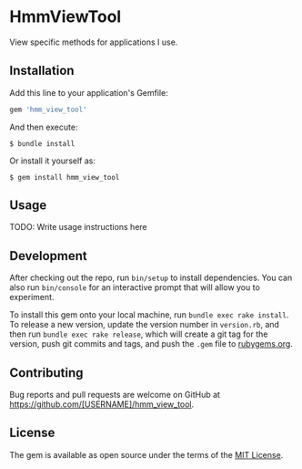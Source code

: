 # HmmViewTool

View specific methods for applications I use.

## Installation

Add this line to your application's Gemfile:

```ruby
gem 'hmm_view_tool'
```

And then execute:

    $ bundle install

Or install it yourself as:

    $ gem install hmm_view_tool

## Usage

TODO: Write usage instructions here

## Development

After checking out the repo, run `bin/setup` to install dependencies. You can also run `bin/console` for an interactive prompt that will allow you to experiment.

To install this gem onto your local machine, run `bundle exec rake install`. To release a new version, update the version number in `version.rb`, and then run `bundle exec rake release`, which will create a git tag for the version, push git commits and tags, and push the `.gem` file to [rubygems.org](https://rubygems.org).

## Contributing

Bug reports and pull requests are welcome on GitHub at https://github.com/[USERNAME]/hmm_view_tool.


## License

The gem is available as open source under the terms of the [MIT License](https://opensource.org/licenses/MIT).
